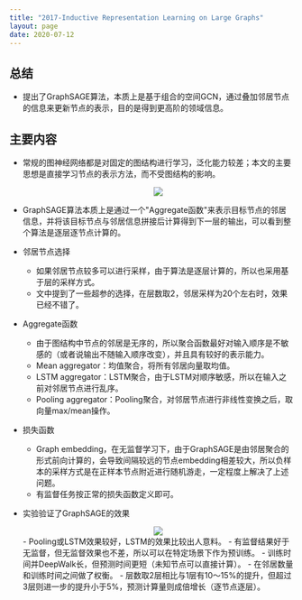 ```yaml
---
title: "2017-Inductive Representation Learning on Large Graphs"
layout: page
date: 2020-07-12
---
```


## 总结

- 提出了GraphSAGE算法，本质上是基于组合的空间GCN，通过叠加邻居节点的信息来更新节点的表示，目的是得到更高阶的领域信息。

## 主要内容

- 常规的图神经网络都是对固定的图结构进行学习，泛化能力较差；本文的主要思想是直接学习节点的表示方法，而不受图结构的影响。
    <div style="text-align: center"><img src="/wiki/attach/images/GraphSAGE-01.png" style="max-width:600px"></div>
    
- GraphSAGE算法本质上是通过一个"Aggregate函数"来表示目标节点的邻居信息，并将该目标节点与邻居信息拼接后计算得到下一层的输出，可以看到整个算法是逐层逐节点计算的。

- 邻居节点选择
    - 如果邻居节点较多可以进行采样，由于算法是逐层计算的，所以也采用基于层的采样方式。
    - 文中提到了一些超参的选择，在层数取2，邻居采样为20个左右时，效果已经不错了。

- Aggregate函数
    - 由于图结构中节点的邻居是无序的，所以聚合函数最好对输入顺序是不敏感的（或者说输出不随输入顺序改变），并且具有较好的表示能力。
    - Mean aggregator：均值聚合，将所有邻居向量取均值。
    - LSTM aggregator：LSTM聚合，由于LSTM对顺序敏感，所以在输入之前对邻居节点进行乱序。
    - Pooling aggregator：Pooling聚合，对邻居节点进行非线性变换之后，取向量max/mean操作。

- 损失函数
    - Graph embedding，在无监督学习下，由于GraphSAGE是由邻居聚合的形式前向计算的，会导致间隔较远的节点embedding相差较大，所以负样本的采样方式是在正样本节点附近进行随机游走，一定程度上解决了上述问题。
    - 有监督任务按正常的损失函数定义即可。
    
- 实验验证了GraphSAGE的效果
    <div style="text-align: center"><img src="/wiki/attach/images/GraphSAGE-02.png" style="max-width:600px"></div>
    - Pooling或LSTM效果较好，LSTM的效果比较出人意料。
    - 有监督结果好于无监督，但无监督效果也不差，所以可以在特定场景下作为预训练。
    - 训练时间并DeepWalk长，但预测时间更短（未知节点可以直接计算）。
    - 在邻居数量和训练时间之间做了权衡。
    - 层数取2层相比与1层有10～15%的提升，但超过3层则进一步的提升小于5%，预测计算量则成倍增长（逐节点逐层）。